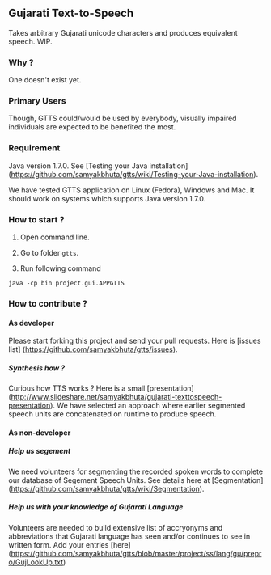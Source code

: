 Gujarati Text-to-Speech
-----------------------
Takes arbitrary Gujarati unicode characters and produces equivalent speech. WIP.

### Why ?
One doesn't exist yet.

### Primary Users
Though, GTTS could/would be used by everybody, visually impaired individuals are expected to be benefited the most.

### Requirement

Java version 1.7.0. See [Testing your Java installation] (https://github.com/samyakbhuta/gtts/wiki/Testing-your-Java-installation).

We have tested GTTS application on Linux (Fedora), Windows and Mac. It should work on systems which supports Java version 1.7.0.

### How to start ?

1. Open command line.

2. Go to folder `gtts`.

3. Run following command

```
java -cp bin project.gui.APPGTTS
```

### How to contribute ?

#### As developer

Please start forking this project and send your pull requests. Here is [issues list] (https://github.com/samyakbhuta/gtts/issues).

##### Synthesis how ?

Curious how TTS works ? Here is a small [presentation] (http://www.slideshare.net/samyakbhuta/gujarati-texttospeech-presentation). We have selected an approach where earlier segmented speech units are concatenated on runtime to produce speech.

#### As non-developer

##### Help us segement

We need volunteers for segmenting the recorded spoken words to complete our database of Segement Speech Units. See details here at [Segmentation] (https://github.com/samyakbhuta/gtts/wiki/Segmentation).

##### Help us with your knowledge of Gujarati Language

Volunteers are needed to build extensive list of accryonyms and abbreviations that Gujarati language has seen and/or continues to see in written form. Add your entries [here] (https://github.com/samyakbhuta/gtts/blob/master/project/ss/lang/gu/prepro/GujLookUp.txt)
